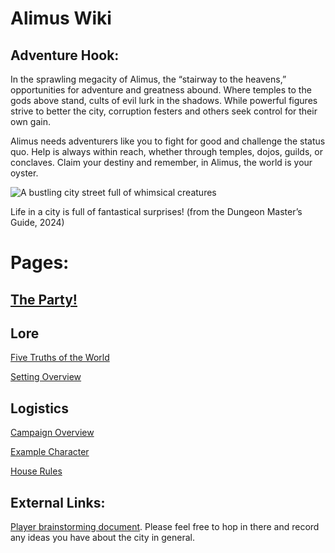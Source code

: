 # Alimus Wiki

## Adventure Hook:

In the sprawling megacity of Alimus, the “stairway to the heavens,” opportunities for adventure and greatness abound. Where temples to the gods above stand, cults of evil lurk in the shadows. While powerful figures strive to better the city, corruption festers and others seek control for their own gain.

Alimus needs adventurers like you to fight for good and challenge the status quo. Help is always within reach, whether through temples, dojos, guilds, or conclaves. Claim your destiny and remember, in Alimus, the world is your oyster.

![A bustling city street full of whimsical creatures](/Alimus-Public/assets/fantastical-city.png)

Life in a city is full of fantastical surprises! (from the Dungeon Master’s Guide, 2024)

# Pages:

## [The Party!](https://isaaclepley.github.io/Alimus-Public/party.html)

## Lore

[Five Truths of the World](https://isaaclepley.github.io/Alimus-Public/five-truths.html)

[Setting Overview](https://isaaclepley.github.io/Alimus-Public/setting.html)

## Logistics

[Campaign Overview](https://isaaclepley.github.io/Alimus-Public/campaign-overview.html)

[Example Character](https://isaaclepley.github.io/Alimus-Public/grimble.html)

[House Rules](https://isaaclepley.github.io/Alimus-Public/house-rules.html)

## External Links:

[Player brainstorming document](https://docs.google.com/document/d/1gD8qbw5iMtRr_h-BPNG875Gul1bemXggJr7kiFw9V58/edit?tab=t.0). Please feel free to hop in there and record any ideas you have about the city in general.